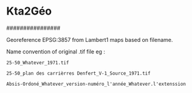 # Kta2Géo

\################

Georeference EPSG:3857 from Lambert1 maps based on filename.

Name convention of original .tif file eg :

```
25-50_Whatever_1971.tif
```

```
25-50_plan des carrièrres Denfert_V-1_Source_1971.tif
```

```
Absis-Ordoné_Whatever_version-numéro_l'année_Whatever.l'extenssion
```
